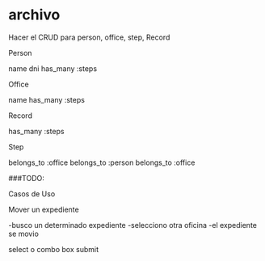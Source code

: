 archivo
=======



Hacer el CRUD para person, office, step, Record

Person

name
dni
has_many :steps

Office

name
has_many :steps

Record

has_many :steps

Step

belongs_to :office
belongs_to :person
belongs_to :office

###TODO:

Casos de Uso

Mover un expediente

-busco un determinado expediente
-selecciono otra oficina
-el expediente se movio

select o combo box
submit
